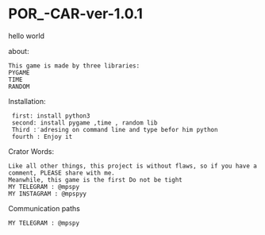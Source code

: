 # POR_-CAR-ver-1.0.1



hello world



about:






    This game is made by three libraries:
    PYGAME
    TIME
    RANDOM
 
Installation:
 
 
 
 
 
 
     first: install python3
     second: install pygame ,time , random lib
     Third : َadresing on command line and type befor him python
     fourth : Enjoy it
     
Crator Words:








    Like all other things, this project is without flaws, so if you have a comment, PLEASE share with me.
    Meanwhile, this game is the first Do not be tight
    MY TELEGRAM : @mpspy
    MY INSTAGRAM : @mpspyy
    
  
  
  
  
  
  
  
  
  
  
  
  
  
Communication paths  
  
    MY TELEGRAM : @mpspy
